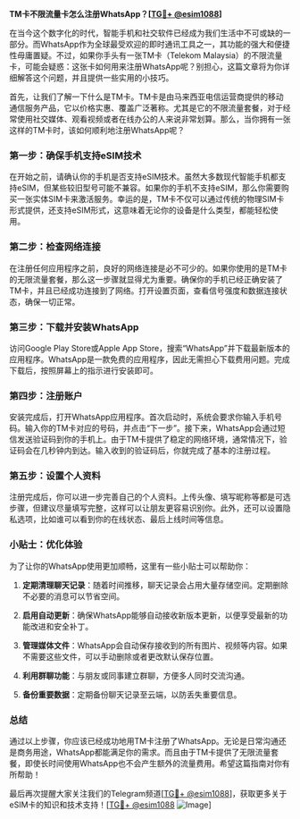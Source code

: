 **TM卡不限流量卡怎么注册WhatsApp？[[TG💪+ @esim1088](https://t.me/s/esim1088)]**

在当今这个数字化的时代，智能手机和社交软件已经成为我们生活中不可或缺的一部分。而WhatsApp作为全球最受欢迎的即时通讯工具之一，其功能的强大和便捷性毋庸置疑。不过，如果你手头有一张TM卡（Telekom Malaysia）的不限流量卡，可能会疑惑：这张卡如何用来注册WhatsApp呢？别担心，这篇文章将为你详细解答这个问题，并且提供一些实用的小技巧。

首先，让我们了解一下什么是TM卡。TM卡是由马来西亚电信运营商提供的移动通信服务产品，它以价格实惠、覆盖广泛著称。尤其是它的不限流量套餐，对于经常使用社交媒体、观看视频或者在线办公的人来说非常划算。那么，当你拥有一张这样的TM卡时，该如何顺利地注册WhatsApp呢？

### 第一步：确保手机支持eSIM技术

在开始之前，请确认你的手机是否支持eSIM技术。虽然大多数现代智能手机都支持eSIM，但某些较旧型号可能不兼容。如果你的手机不支持eSIM，那么你需要购买一张实体SIM卡来激活服务。幸运的是，TM卡不仅可以通过传统的物理SIM卡形式提供，还支持eSIM形式，这意味着无论你的设备是什么类型，都能轻松使用。

### 第二步：检查网络连接

在注册任何应用程序之前，良好的网络连接是必不可少的。如果你使用的是TM卡的无限流量套餐，那么这一步骤就显得尤为重要。确保你的手机已经正确安装了TM卡，并且已经成功连接到了网络。打开设置页面，查看信号强度和数据连接状态，确保一切正常。

### 第三步：下载并安装WhatsApp

访问Google Play Store或Apple App Store，搜索“WhatsApp”并下载最新版本的应用程序。WhatsApp是一款免费的应用程序，因此无需担心下载费用问题。完成下载后，按照屏幕上的指示进行安装即可。

### 第四步：注册账户

安装完成后，打开WhatsApp应用程序。首次启动时，系统会要求你输入手机号码。输入你的TM卡对应的号码，并点击“下一步”。接下来，WhatsApp会通过短信发送验证码到你的手机上。由于TM卡提供了稳定的网络环境，通常情况下，验证码会在几秒钟内到达。输入收到的验证码后，你就完成了基本的注册过程。

### 第五步：设置个人资料

注册完成后，你可以进一步完善自己的个人资料。上传头像、填写昵称等都是可选步骤，但建议尽量填写完整，这样可以让朋友更容易识别你。此外，还可以设置隐私选项，比如谁可以看到你的在线状态、最后上线时间等信息。

### 小贴士：优化体验

为了让你的WhatsApp使用更加顺畅，这里有一些小贴士可以帮助你：

1. **定期清理聊天记录**：随着时间推移，聊天记录会占用大量存储空间。定期删除不必要的消息可以节省空间。
   
2. **启用自动更新**：确保WhatsApp能够自动接收新版本更新，以便享受最新的功能改进和安全补丁。

3. **管理媒体文件**：WhatsApp会自动保存接收到的所有图片、视频等内容。如果不需要这些文件，可以手动删除或者更改默认保存位置。

4. **利用群聊功能**：与朋友或同事建立群聊，方便多人同时交流沟通。

5. **备份重要数据**：定期备份聊天记录至云端，以防丢失重要信息。

### 总结

通过以上步骤，你应该已经成功地用TM卡注册了WhatsApp。无论是日常沟通还是商务用途，WhatsApp都能满足你的需求。而且由于TM卡提供了无限流量套餐，即使长时间使用WhatsApp也不会产生额外的流量费用。希望这篇指南对你有所帮助！

最后再次提醒大家关注我们的Telegram频道[[TG💪+ @esim1088](https://t.me/s/esim1088)]，获取更多关于eSIM卡的知识和技术支持！[[TG💪+ @esim1088](https://t.me/s/esim1088) ![Image](https://i.postimg.cc/4NQfJmqS/Snipaste-2025-05-13-00-14-12.png)]